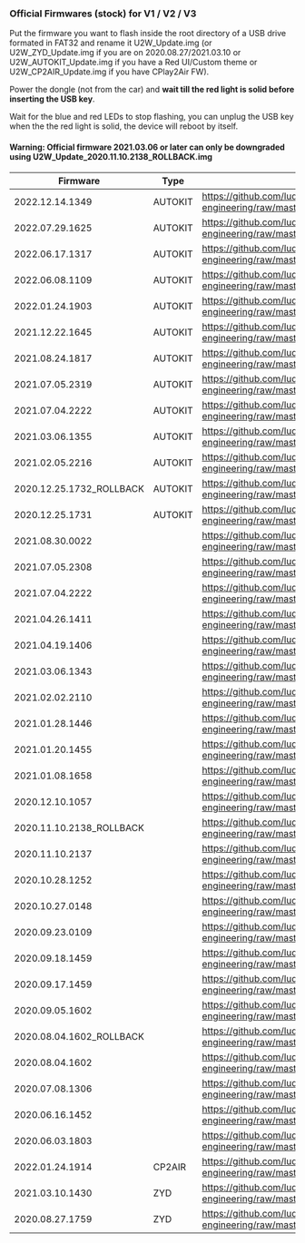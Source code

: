 ### Official Firmwares (stock) for V1 / V2 / V3

Put the firmware you want to flash inside the root directory of a USB drive formated in FAT32 and rename it U2W_Update.img (or U2W_ZYD_Update.img if you are on 2020.08.27/2021.03.10 or U2W_AUTOKIT_Update.img if you have a Red UI/Custom theme or U2W_CP2AIR_Update.img if you have CPlay2Air FW).

Power the dongle (not from the car) and **wait till the red light is solid before inserting the USB key**.

Wait for the blue and red LEDs to stop flashing, you can unplug the USB key when the the red light is solid, the device will reboot by itself.

#### Warning: Official firmware 2021.03.06 or later can only be downgraded using U2W_Update_2020.11.10.2138_ROLLBACK.img

| Firmware | Type | Download link |
| - | - | - |
| 2022.12.14.1349 | AUTOKIT | https://github.com/ludwig-v/wireless-carplay-dongle-reverse-engineering/raw/master/Firmware/U2W/_AUTOKIT/2022.12.14.1349/U2W_AUTOKIT_Update.img |
| 2022.07.29.1625 | AUTOKIT | https://github.com/ludwig-v/wireless-carplay-dongle-reverse-engineering/raw/master/Firmware/U2W/_AUTOKIT/2022.07.29.1625/U2W_AUTOKIT_Update.img |
| 2022.06.17.1317 | AUTOKIT | https://github.com/ludwig-v/wireless-carplay-dongle-reverse-engineering/raw/master/Firmware/U2W/_AUTOKIT/2022.06.17.1317/U2W_AUTOKIT_Update.img |
| 2022.06.08.1109 | AUTOKIT | https://github.com/ludwig-v/wireless-carplay-dongle-reverse-engineering/raw/master/Firmware/U2W/_AUTOKIT/2022.06.08.1109/U2W_AUTOKIT_Update.img |
| 2022.01.24.1903 | AUTOKIT | https://github.com/ludwig-v/wireless-carplay-dongle-reverse-engineering/raw/master/Firmware/U2W/_AUTOKIT/2022.01.24.1903/U2W_AUTOKIT_Update.img |
| 2021.12.22.1645 | AUTOKIT | https://github.com/ludwig-v/wireless-carplay-dongle-reverse-engineering/raw/master/Firmware/U2W/_AUTOKIT/2021.12.22.1645/U2W_AUTOKIT_Update.img |
| 2021.08.24.1817 | AUTOKIT | https://github.com/ludwig-v/wireless-carplay-dongle-reverse-engineering/raw/master/Firmware/U2W/_AUTOKIT/2021.08.24.1817/U2W_AUTOKIT_Update.img |
| 2021.07.05.2319 | AUTOKIT | https://github.com/ludwig-v/wireless-carplay-dongle-reverse-engineering/raw/master/Firmware/U2W/_AUTOKIT/2021.07.05.2319/U2W_AUTOKIT_Update.img |
| 2021.07.04.2222 | AUTOKIT | https://github.com/ludwig-v/wireless-carplay-dongle-reverse-engineering/raw/master/Firmware/U2W/_AUTOKIT/2021.07.04.2222/U2W_AUTOKIT_Update.img |
| 2021.03.06.1355 | AUTOKIT | https://github.com/ludwig-v/wireless-carplay-dongle-reverse-engineering/raw/master/Firmware/U2W/_AUTOKIT/2021.03.06.1355/U2W_AUTOKIT_Update.img |
| 2021.02.05.2216 | AUTOKIT | https://github.com/ludwig-v/wireless-carplay-dongle-reverse-engineering/raw/master/Firmware/U2W/_AUTOKIT/2021.02.05.2216/U2W_AUTOKIT_Update.img |
| 2020.12.25.1732_ROLLBACK | AUTOKIT | https://github.com/ludwig-v/wireless-carplay-dongle-reverse-engineering/raw/master/Firmware/U2W/_AUTOKIT/2020.12.25.1732_ROLLBACK/U2W_AUTOKIT_Update.img |
| 2020.12.25.1731 | AUTOKIT | https://github.com/ludwig-v/wireless-carplay-dongle-reverse-engineering/raw/master/Firmware/U2W/_AUTOKIT/2020.12.25.1731/U2W_AUTOKIT_Update.img |
| 2021.08.30.0022 |  | https://github.com/ludwig-v/wireless-carplay-dongle-reverse-engineering/raw/master/Firmware/U2W/_/2021.08.30.0022/U2W_Update.img |
| 2021.07.05.2308 |  | https://github.com/ludwig-v/wireless-carplay-dongle-reverse-engineering/raw/master/Firmware/U2W/_/2021.07.05.2308/U2W_Update.img |
| 2021.07.04.2222 |  | https://github.com/ludwig-v/wireless-carplay-dongle-reverse-engineering/raw/master/Firmware/U2W/_/2021.07.04.2222/U2W_Update.img |
| 2021.04.26.1411 |  | https://github.com/ludwig-v/wireless-carplay-dongle-reverse-engineering/raw/master/Firmware/U2W/_/2021.04.26.1411/U2W_Update.img |
| 2021.04.19.1406 |  | https://github.com/ludwig-v/wireless-carplay-dongle-reverse-engineering/raw/master/Firmware/U2W/_/2021.04.19.1406/U2W_Update.img |
| 2021.03.06.1343 |  | https://github.com/ludwig-v/wireless-carplay-dongle-reverse-engineering/raw/master/Firmware/U2W/_/2021.03.06.1343/U2W_Update.img |
| 2021.02.02.2110 |  | https://github.com/ludwig-v/wireless-carplay-dongle-reverse-engineering/raw/master/Firmware/U2W/_/2021.02.02.2110/U2W_Update.img |
| 2021.01.28.1446 |  | https://github.com/ludwig-v/wireless-carplay-dongle-reverse-engineering/raw/master/Firmware/U2W/_/2021.01.28.1446/U2W_Update.img |
| 2021.01.20.1455 |  | https://github.com/ludwig-v/wireless-carplay-dongle-reverse-engineering/raw/master/Firmware/U2W/_/2021.01.20.1455/U2W_Update.img |
| 2021.01.08.1658 |  | https://github.com/ludwig-v/wireless-carplay-dongle-reverse-engineering/raw/master/Firmware/U2W/_/2021.01.08.1658/U2W_Update.img |
| 2020.12.10.1057 |  | https://github.com/ludwig-v/wireless-carplay-dongle-reverse-engineering/raw/master/Firmware/U2W/_/2020.12.10.1057/U2W_Update.img |
| 2020.11.10.2138_ROLLBACK |  | https://github.com/ludwig-v/wireless-carplay-dongle-reverse-engineering/raw/master/Firmware/U2W/_/2020.11.10.2138_ROLLBACK/U2W_Update.img |
| 2020.11.10.2137 |  | https://github.com/ludwig-v/wireless-carplay-dongle-reverse-engineering/raw/master/Firmware/U2W/_/2020.11.10.2137/U2W_Update.img |
| 2020.10.28.1252 |  | https://github.com/ludwig-v/wireless-carplay-dongle-reverse-engineering/raw/master/Firmware/U2W/_/2020.10.28.1252/U2W_Update.img |
| 2020.10.27.0148 |  | https://github.com/ludwig-v/wireless-carplay-dongle-reverse-engineering/raw/master/Firmware/U2W/_/2020.10.27.0148/U2W_Update.img |
| 2020.09.23.0109 |  | https://github.com/ludwig-v/wireless-carplay-dongle-reverse-engineering/raw/master/Firmware/U2W/_/2020.09.23.0109/U2W_Update.img |
| 2020.09.18.1459 |  | https://github.com/ludwig-v/wireless-carplay-dongle-reverse-engineering/raw/master/Firmware/U2W/_/2020.09.18.1459/U2W_Update.img |
| 2020.09.17.1459 |  | https://github.com/ludwig-v/wireless-carplay-dongle-reverse-engineering/raw/master/Firmware/U2W/_/2020.09.17.1459/U2W_Update.img |
| 2020.09.05.1602 |  | https://github.com/ludwig-v/wireless-carplay-dongle-reverse-engineering/raw/master/Firmware/U2W/_/2020.09.05.1602/U2W_Update.img |
| 2020.08.04.1602_ROLLBACK |  | https://github.com/ludwig-v/wireless-carplay-dongle-reverse-engineering/raw/master/Firmware/U2W/_/2020.08.04.1602_ROLLBACK/U2W_Update.img |
| 2020.08.04.1602 |  | https://github.com/ludwig-v/wireless-carplay-dongle-reverse-engineering/raw/master/Firmware/U2W/_/2020.08.04.1602/U2W_Update.img |
| 2020.07.08.1306 |  | https://github.com/ludwig-v/wireless-carplay-dongle-reverse-engineering/raw/master/Firmware/U2W/_/2020.07.08.1306/U2W_Update.img |
| 2020.06.16.1452 |  | https://github.com/ludwig-v/wireless-carplay-dongle-reverse-engineering/raw/master/Firmware/U2W/_/2020.06.16.1452/U2W_Update.img |
| 2020.06.03.1803 |  | https://github.com/ludwig-v/wireless-carplay-dongle-reverse-engineering/raw/master/Firmware/U2W/_/2020.06.03.1803/U2W_Update.img |
| 2022.01.24.1914 | CP2AIR | https://github.com/ludwig-v/wireless-carplay-dongle-reverse-engineering/raw/master/Firmware/U2W/_CP2AIR/2022.01.24.1914/U2W_CP2AIR_Update.img |
| 2021.03.10.1430 | ZYD | https://github.com/ludwig-v/wireless-carplay-dongle-reverse-engineering/raw/master/Firmware/U2W/_ZYD/2021.03.10.1430/U2W_ZYD_Update.img |
| 2020.08.27.1759 | ZYD | https://github.com/ludwig-v/wireless-carplay-dongle-reverse-engineering/raw/master/Firmware/U2W/_ZYD/2020.08.27.1759/U2W_ZYD_Update.img |
